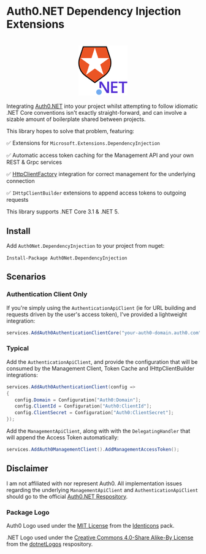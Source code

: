 # Auth0.NET Dependency Injection Extensions

<h1 align="center">
<img align="center" src="https://github.com/Hawxy/Auth0Net.DependencyInjection/blob/v1.0.0/src/Auth0Net.DependencyInjection/Images/icon.png" height="130px" />
</h1>

Integrating [Auth0.NET](https://github.com/auth0/auth0.net) into your project whilst attempting to follow idiomatic .NET Core conventions isn't exactly straight-forward, and can involve a sizable amount of boilerplate shared between projects. 

This library hopes to solve that problem, featuring:

 :white_check_mark: Extensions for `Microsoft.Extensions.DependencyInjection`
 
 :white_check_mark: Automatic access token caching for the Management API and your own REST & Grpc services
 
 :white_check_mark: [HttpClientFactory](https://docs.microsoft.com/en-us/aspnet/core/fundamentals/http-requests) integration for correct management for the underlying connection
 
 :white_check_mark: `IHttpClientBuilder` extensions to append access tokens to outgoing requests
 
 This library supports .NET Core 3.1 & .NET 5.
 
 
 ## Install
 
 Add `Auth0Net.DependencyInjection` to your project from nuget:
 
 `Install-Package Auth0Net.DependencyInjection`
 
 ## Scenarios
 
 ### Authentication Client Only
 
 If you're simply using the `AuthenticationApiClient` (ie for URL building and requests driven by the user's access token), I've provided a lightweight integration:
 
 ```csharp
services.AddAuth0AuthenticationClientCore("your-auth0-domain.auth0.com");
```

### Typical 
 
 Add the `AuthenticationApiClient`, and provide the configuration that will be consumed by the Management Client, Token Cache and IHttpClientBuilder integrations:
 
 ```csharp
services.AddAuth0AuthenticationClient(config =>
{
    config.Domain = Configuration["Auth0:Domain"];
    config.ClientId = Configuration["Auth0:ClientId"];
    config.ClientSecret = Configuration["Auth0:ClientSecret"];
});
```

Add the `ManagementApiClient`, along with with the `DelegatingHandler` that will append the Access Token automatically:

```csharp
services.AddAuth0ManagementClient().AddManagementAccessToken();
```

## Disclaimer

I am not affiliated with nor represent Auth0. All implementation issues regarding the underlying `ManagementApiClient` and `AuthenticationApiClient` should go to the official [Auth0.NET Respository](https://github.com/auth0/auth0.net).

### Package Logo

Auth0 Logo used under the [MIT License](https://github.com/auth0/identicons/blob/master/LICENSE) from the [Identicons](https://github.com/auth0/identicons) pack.

.NET Logo used under the [Creative Commons 4.0-Share Alike-By License](https://github.com/campusMVP/dotnetLogoPack/blob/main/License-CC-by-sa.md) from the [dotnetLogos](https://github.com/campusMVP/dotnetLogoPack) respository.
